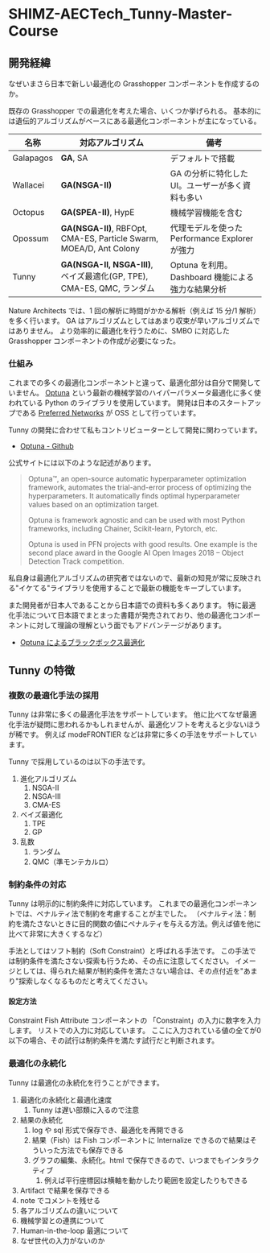 # SHIMZ-AECTech_Tunny-Master-Course

## 開発経緯

なぜいまさら日本で新しい最適化の Grasshopper コンポーネントを作成するのか。

既存の Grasshopper での最適化を考えた場合、いくつか挙げられる。
基本的には遺伝的アルゴリズムがベースにある最適化コンポーネントが主になっている。

| 名称      | 対応アルゴリズム                                                        | 備考                                              |
| --------- | ----------------------------------------------------------------------- | ------------------------------------------------- |
| Galapagos | **GA**, SA                                                              | デフォルトで搭載                                  |
| Wallacei  | **GA(NSGA-II)**                                                         | GA の分析に特化した UI。ユーザーが多く資料も多い  |
| Octopus   | **GA(SPEA-II)**, HypE                                                   | 機械学習機能を含む                                |
| Opossum   | **GA(NSGA-II)**, RBFOpt, CMA-ES, Particle Swarm, MOEA/D, Ant Colony     | 代理モデルを使った Performance Explorer が強力    |
| Tunny     | **GA(NSGA-II, NSGA-III)**, ベイズ最適化(GP, TPE), CMA-ES, QMC, ランダム | Optuna を利用。Dashboard 機能による強力な結果分析 |

Nature Architects では、1 回の解析に時間がかかる解析（例えば 15 分/1 解析）を多く行います。
GA はアルゴリズムとしてはあまり収束が早いアルゴリズムではありません。
より効率的に最適化を行うために、SMBO に対応した Grasshopper コンポーネントの作成が必要になった。

### 仕組み

これまでの多くの最適化コンポーネントと違って、最適化部分は自分で開発していません。
[Optuna](https://www.preferred.jp/ja/projects/optuna/) という最新の機械学習のハイパーパラメータ最適化に多く使われている Python のライブラリを使用しています。
開発は日本のスタートアップである [Preferred Networks](https://www.preferred.jp/ja/) が OSS として行っています。

Tunny の開発に合わせて私もコントリビューターとして開発に関わっています。

- [Optuna - Github](https://github.com/optuna/optuna)

公式サイトには以下のような記述があります。

> Optuna™, an open-source automatic hyperparameter optimization framework,
> automates the trial-and-error process of optimizing the hyperparameters.
> It automatically finds optimal hyperparameter values based on an optimization target.
>
> Optuna is framework agnostic and can be used with most Python frameworks,
> including Chainer, Scikit-learn, Pytorch, etc.
>
> Optuna is used in PFN projects with good results.
> One example is the second place award in the Google AI Open Images 2018 – Object Detection Track competition.

私自身は最適化アルゴリズムの研究者ではないので、最新の知見が常に反映される"イケてる"ライブラリを使用することで最新の機能をキープしています。

また開発者が日本人であることから日本語での資料も多くあります。
特に最適化手法について日本語でまとまった書籍が発売されており、他の最適化コンポーネントに対して理論の理解という面でもアドバンテージがあります。

- [Optuna によるブラックボックス最適化](https://www.ohmsha.co.jp/book/9784274230103/)

## Tunny の特徴

### 複数の最適化手法の採用

Tunny は非常に多くの最適化手法をサポートしています。
他に比べてなぜ最適化手法が疑問に思われるかもしれませんが、最適化ソフトを考えると少ないほうが稀です。
例えば modeFRONTIER などは非常に多くの手法をサポートしています。

Tunny で採用しているのは以下の手法です。

1. 進化アルゴリズム
   1. NSGA-II
   2. NSGA-III
   3. CMA-ES
2. ベイズ最適化
   1. TPE
   2. GP
3. 乱数
   1. ランダム
   2. QMC（準モンテカルロ）

### 制約条件の対応

Tunny は明示的に制約条件に対応しています。
これまでの最適化コンポーネントでは、ペナルティ法で制約を考慮することが主でした。
（ペナルティ法：制約を満たさないときに目的関数の値にペナルティを与える方法。例えば値を他に比べて非常に大きくするなど）

手法としてはソフト制約（Soft Constraint）と呼ばれる手法です。
この手法では制約条件を満たさない探索も行うため、その点に注意してください。
イメージとしては、得られた結果が制約条件を満たさない場合は、その点付近を"あまり"探索しなくなるものだと考えてください。

#### 設定方法

Constraint Fish Attribute コンポーネントの 「Constraint」の入力に数字を入力します。
リストでの入力に対応しています。
ここに入力されている値の全てが0以下の場合、その試行は制約条件を満たす試行だと判断されます。


### 最適化の永続化

Tunny は最適化の永続化を行うことができます。

1. 最適化の永続化と最適化速度
   1. Tunny は遅い部類に入るので注意
2. 結果の永続化
   1. log や sql 形式で保存でき、最適化を再開できる
   2. 結果（Fish）は Fish コンポーネントに Internalize できるので結果はそういった方法でも保存できる
   3. グラフの編集、永続化。html で保存できるので、いつまでもインタラクティブ
      1. 例えば平行座標図は横軸を動かしたり範囲を設定したりもできる
3. Artifact で結果を保存できる
4. note でコメントを残せる
5. 各アルゴリズムの違いについて
6. 機械学習との連携について
7. Human-in-the-loop 最適について
8. なぜ世代の入力がないのか
